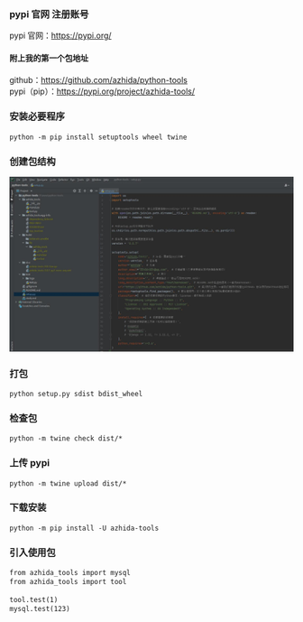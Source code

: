 ### pypi 官网  注册账号
pypi 官网：https://pypi.org/

#### 附上我的第一个包地址
github：https://github.com/azhida/python-tools  
pypi（pip）：https://pypi.org/project/azhida-tools/

### 安装必要程序
```
python -m pip install setuptools wheel twine
```

### 创建包结构
![](./images/python包结构.jpg)

### 打包
```
python setup.py sdist bdist_wheel
```
### 检查包
```
python -m twine check dist/*
```
### 上传 pypi
```
python -m twine upload dist/*
```
### 下载安装
```
python -m pip install -U azhida-tools
```
### 引入使用包
```
from azhida_tools import mysql
from azhida_tools import tool

tool.test(1)
mysql.test(123)
```
